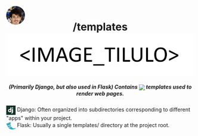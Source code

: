 <img align="center" style='position: fixed' width=50 src="https://github.com/NavajasThomaz/RepositoryModel/blob/main/static/images/3x4Redonda.png?raw=true" />

<div align="center">
<h1>/templates</h>
<img align="center" width=500 src="https://github.com/NavajasThomaz/RepositoryModel/blob/main/static/images/image_titulo.png?raw=true" />
</div>
<div align="center">
</div>

##### <div align="center">(Primarily Django, but also used in Flask) Contains <img src="https://camo.githubusercontent.com/10c7a8fa2cf317cc7c4af6f13efac086a9f0ea010f0dfc746c94e5cde310b339/68747470733a2f2f696d672e736869656c64732e696f2f62616467652f48544d4c352d4533344632363f7374796c653d666f722d7468652d6261646765266c6f676f3d68746d6c35266c6f676f436f6c6f723d7768697465" target="_blank" width="70" align='center'> templates used to render web pages.</div>

<div style=display:inline-block>
<img align="center" width=25 src="data:image/png;base64,iVBORw0KGgoAAAANSUhEUgAAABwAAAAcCAMAAABF0y+mAAAAaVBMVEURMigAKx8AKBsKLyRmc256hYFAU0wAJhp0f3s6T0gAGADf4uH///+FkIwAAADm6OeBjIja3NsACwDFysjq7OsAEwAAIhSUnZrv8fD29/cAEACwtrTP0tEhPTTAxsRSY12co6AAHQxbamUrGWKdAAAAv0lEQVR4AWIYaACojS4SEIahIIDGE9Kpu8v974g7H3ZMvS8eLoQ83yhTWhurnN4R6gMgjGIgsQSmJwx+YJbHheNvYn0ZndBGUVS9kqzqtCnaI3b9MCj+YmOLcy4D0uIZuwDA1LfnAb0hnwGYY58U2hoIMuZJrBYgLb+g0AB4RTZ7VABNnRTkaK3DJUc8lnAvyCoztQDaWEUAFH/brrVbhe/8ugEYJaNibQPEHUWXYWPmjIwMm3ar2JfYteLszzkAujcN06GBllAAAAAASUVORK5CYII=" />
Django: Often organized into subdirectories corresponding to different "apps" within your project.
</div>
<div>
<img align="center" width=25 src="data:image/png;base64,iVBORw0KGgoAAAANSUhEUgAAACAAAAAgCAMAAABEpIrGAAAAJ1BMVEVHcEw4qL44qL44qL44qL44qL44qL44qL44qL44qL44qL44qL44qL4lcOQyAAAADHRSTlMAYZ42gQ7zt03gIst5VRyuAAAAr0lEQVQ4jb1Syw7DIAyDEF5p/v97BypUpJjdNkucbCWxjXP/RaTwjQ5Z1Z9pX1XPgsh6g4+zB+g4eyDvfNIV1y4gI0jgPiMAK1YFRWhieugWuSAbna2+J419unZ8eNJAgiLtzTRwXTzTSLgMXugCnaRJhwtG4cLddKMbkFPHLQS5xiaBdzz0yYlpdcYVV1Prt2it+SCSbLK2+IFqvKSNf+dWlksrS0ShFaZMBGv/FT7xQgzNC1BGFQAAAABJRU5ErkJggg==" />
Flask: Usually a single templates/ directory at the project root.
</div>